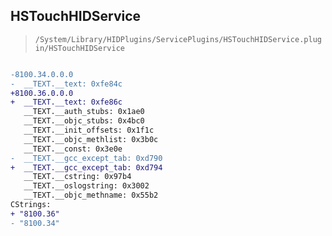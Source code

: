 ## HSTouchHIDService

> `/System/Library/HIDPlugins/ServicePlugins/HSTouchHIDService.plugin/HSTouchHIDService`

```diff

-8100.34.0.0.0
-  __TEXT.__text: 0xfe84c
+8100.36.0.0.0
+  __TEXT.__text: 0xfe86c
   __TEXT.__auth_stubs: 0x1ae0
   __TEXT.__objc_stubs: 0x4bc0
   __TEXT.__init_offsets: 0x1f1c
   __TEXT.__objc_methlist: 0x3b0c
   __TEXT.__const: 0x3e0e
-  __TEXT.__gcc_except_tab: 0xd790
+  __TEXT.__gcc_except_tab: 0xd794
   __TEXT.__cstring: 0x97b4
   __TEXT.__oslogstring: 0x3002
   __TEXT.__objc_methname: 0x55b2
CStrings:
+ "8100.36"
- "8100.34"

```
